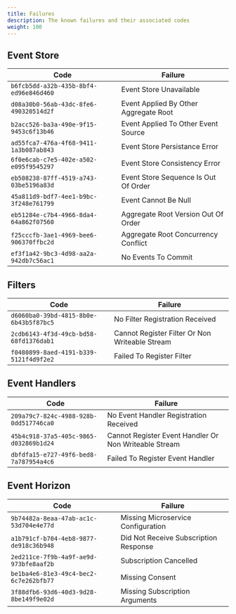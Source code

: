```yaml
---
title: Failures
description: The known failures and their associated codes
weight: 100
---
```


## Event Store

| Code | Failure
|------|---------|
| `b6fcb5dd-a32b-435b-8bf4-ed96e846d460` | Event Store Unavailable
| `d08a30b0-56ab-43dc-8fe6-490320514d2f` | Event Applied By Other Aggregate Root
| `b2acc526-ba3a-490e-9f15-9453c6f13b46` | Event Applied To Other Event Source
| `ad55fca7-476a-4f68-9411-1a3b087ab843` | Event Store Persistance Error
| `6f0e6cab-c7e5-402e-a502-e095f9545297` | Event Store Consistency Error
| `eb508238-87ff-4519-a743-03be5196a83d` | Event Store Sequence Is Out Of Order
| `45a811d9-bdf7-4ee1-b9bc-3f248e761799` | Event Cannot Be Null
| `eb51284e-c7b4-4966-8da4-64a862f07560` | Aggregate Root Version Out Of Order
| `f25cccfb-3ae1-4969-bee6-906370ffbc2d` | Aggregate Root Concurrency Conflict
| `ef3f1a42-9bc3-4d98-aa2a-942db7c56ac1` | No Events To Commit

## Filters

| Code | Failure
|------|---------|
| `d6060ba0-39bd-4815-8b0e-6b43b5f87bc5` | No Filter Registration Received
| `2cdb6143-4f3d-49cb-bd58-68fd1376dab1` | Cannot Register Filter Or Non Writeable Stream
| `f0480899-8aed-4191-b339-5121f4d9f2e2` | Failed To Register Filter

## Event Handlers

| Code | Failure
|------|---------|
| `209a79c7-824c-4988-928b-0dd517746ca0` | No Event Handler Registration Received
| `45b4c918-37a5-405c-9865-d032869b1d24` | Cannot Register Event Handler Or Non Writeable Stream
| `dbfdfa15-e727-49f6-bed8-7a787954a4c6` | Failed To Register Event Handler

## Event Horizon

| Code | Failure
|------|---------|
| `9b74482a-8eaa-47ab-ac1c-53d704e4e77d` | Missing Microservice Configuration
| `a1b791cf-b704-4eb8-9877-de918c36b948` | Did Not Receive Subscription Response
| `2ed211ce-7f9b-4a9f-ae9d-973bfe8aaf2b` | Subscription Cancelled
| `be1ba4e6-81e3-49c4-bec2-6c7e262bfb77` | Missing Consent
| `3f88dfb6-93d6-40d3-9d28-8be149f9e02d` | Missing Subscription Arguments

